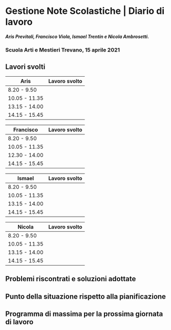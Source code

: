 # Gestione Note Scolastiche | Diario di lavoro

##### Aris Previtali, Francisco Viola, Ismael Trentin e Nicola Ambrosetti.

### Scuola Arti e Mestieri Trevano, 15 aprile 2021 

## Lavori svolti

| Aris          | Lavoro svolto                                                                                                          |
| ------------- | ---------------------------------------------------------------------------------------------------------------------- |
| 8.20 - 9.50   | |
| 10.05 - 11.35 | |
| 13.15 - 14.00 | |
| 14.15 - 15.45 | |

| Francisco     | Lavoro svolto                                                                                                          |
| ------------- | ---------------------------------------------------------------------------------------------------------------------- |
| 8.20 - 9.50   | |
| 10.05 - 11.35 | |
| 12.30 - 14.00 | |
| 14.15 - 15.45 | |

| Ismael        | Lavoro svolto                                                                                                                                    |
| ------------- | ------------------------------------------------------------------------------------------------------------------------------------------------ |
| 8.20 - 9.50   | |
| 10.05 - 11.35 | |
| 13.15 - 14.00 | |
| 14.15 - 15.45 | |

| Nicola        | Lavoro svolto                                                                                                                                                                                                    |
| ------------- | ---------------------------------------------------------------------------------------------------------------------------------------------------------------------------------------------------------------- |
| 8.20 - 9.50   | |
| 10.05 - 11.35 | |
| 13.15 - 14.00 | |
| 14.15 - 15.45 | |

## Problemi riscontrati e soluzioni adottate


## Punto della situazione rispetto alla pianificazione


## Programma di massima per la prossima giornata di lavoro


